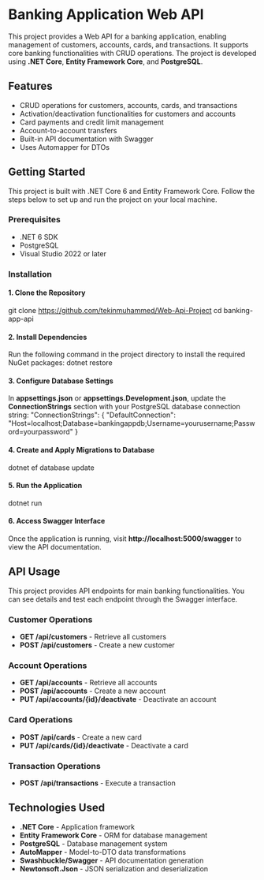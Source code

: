 # Banking Application Web API
This project provides a Web API for a banking application, enabling management of customers, accounts, cards, and transactions. It supports core banking functionalities with CRUD operations. The project is developed using **.NET Core**, **Entity Framework Core**, and **PostgreSQL**.

## Features
* CRUD operations for customers, accounts, cards, and transactions
* Activation/deactivation functionalities for customers and accounts
* Card payments and credit limit management
* Account-to-account transfers
* Built-in API documentation with Swagger
* Uses Automapper for DTOs

## Getting Started
This project is built with .NET Core 6 and Entity Framework Core. Follow the steps below to set up and run the project on your local machine.

### Prerequisites
* .NET 6 SDK
* PostgreSQL
* Visual Studio 2022 or later

### Installation

#### 1. Clone the Repository
git clone https://github.com/tekinmuhammed/Web-Api-Project
cd banking-app-api

#### 2. Install Dependencies
Run the following command in the project directory to install the required NuGet packages:
dotnet restore

#### 3. Configure Database Settings
In **appsettings.json** or **appsettings.Development.json**, update the **ConnectionStrings** section with your PostgreSQL database connection string:
"ConnectionStrings": {
    "DefaultConnection": "Host=localhost;Database=bankingappdb;Username=yourusername;Password=yourpassword"
}

#### 4. Create and Apply Migrations to Database
dotnet ef database update

#### 5. Run the Application
dotnet run

#### 6. Access Swagger Interface
Once the application is running, visit **http://localhost:5000/swagger** to view the API documentation.

## API Usage
This project provides API endpoints for main banking functionalities. You can see details and test each endpoint through the Swagger interface.

### Customer Operations
* **GET /api/customers** - Retrieve all customers
* **POST /api/customers** - Create a new customer

### Account Operations
* **GET /api/accounts** - Retrieve all accounts
* **POST /api/accounts** - Create a new account
* **PUT /api/accounts/{id}/deactivate** - Deactivate an account

### Card Operations
* **POST /api/cards** - Create a new card
* **PUT /api/cards/{id}/deactivate** - Deactivate a card

### Transaction Operations
* **POST /api/transactions** - Execute a transaction


## Technologies Used
* **.NET Core** - Application framework
* **Entity Framework Core** - ORM for database management
* **PostgreSQL** - Database management system
* **AutoMapper** - Model-to-DTO data transformations
* **Swashbuckle/Swagger** - API documentation generation
* **Newtonsoft.Json** - JSON serialization and deserialization
